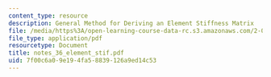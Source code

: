 ```yaml
---
content_type: resource
description: General Method for Deriving an Element Stiffness Matrix
file: /media/https%3A/open-learning-course-data-rc.s3.amazonaws.com/2-082-ship-structural-analysis-design-13-122-spring-2003/7f00c6a09e194fa58839126a9ed14c53_notes_36_element_stif.pdf
file_type: application/pdf
resourcetype: Document
title: notes_36_element_stif.pdf
uid: 7f00c6a0-9e19-4fa5-8839-126a9ed14c53
---
```

